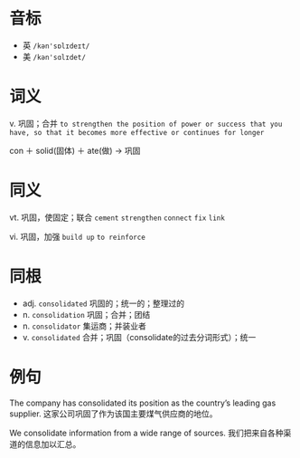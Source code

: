 # 音标

- 英 `/kən'sɒlɪdeɪt/`
- 美 `/kən'sɑlɪdet/`

# 词义

v. 巩固；合并
`to strengthen the position of power or success that you have, so that it becomes more effective or continues for longer`



con ＋ solid(固体) ＋ ate(做) → 巩固

# 同义

vt. 巩固，使固定；联合
`cement` `strengthen` `connect` `fix` `link`

vi. 巩固，加强
`build up` `to reinforce`

# 同根

- adj. `consolidated` 巩固的；统一的；整理过的
- n. `consolidation` 巩固；合并；团结
- n. `consolidator` 集运商；并装业者
- v. `consolidated` 合并；巩固（consolidate的过去分词形式）；统一

# 例句

The company has consolidated its position as the country’s leading gas supplier.
这家公司巩固了作为该国主要煤气供应商的地位。

We consolidate information from a wide range of sources.
我们把来自各种渠道的信息加以汇总。


